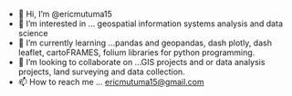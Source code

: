 - 👋 Hi, I’m @ericmutuma15
- 👀 I’m interested in ... geospatial information systems analysis and data science
- 🌱 I’m currently learning ...pandas and geopandas, dash plotly, dash leaflet, cartoFRAMES, folium libraries for python programming.
- 💞️ I’m looking to collaborate on ...GIS projects and or data analysis projects, land surveying and data collection.
- 📫 How to reach me ... ericmutuma15@gmail.com

<!---
ericmutuma15/ericmutuma15 is a ✨ special ✨ repository because its `README.md` (this file) appears on your GitHub profile.
You can click the Preview link to take a look at your changes.
--->
